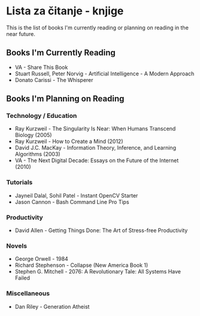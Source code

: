 # Lista za čitanje - knjige

This is the list of books I'm currently reading or planning on reading in the near future.

## Books I'm Currently Reading

* VA - Share This Book
* Stuart Russell, Peter Norvig - Artificial Intelligence - A Modern Approach
* Donato Carissi - The Whisperer

## Books I'm Planning on Reading

### Technology / Education

* Ray Kurzweil - The Singularity Is Near: When Humans Transcend Biology (2005)
* Ray Kurzweil - How to Create a Mind (2012)
* David J.C. MacKay - Information Theory, Inference, and Learning Algorithms (2003)
* VA - The Next Digital Decade: Essays on the Future of the Internet (2010)

### Tutorials

* Jayneil Dalal, Sohil Patel - Instant OpenCV Starter
* Jason Cannon - Bash Command Line Pro Tips

### Productivity

* David Allen - Getting Things Done: The Art of Stress-free Productivity

### Novels

* George Orwell - 1984
* Richard Stephenson - Collapse (New America Book 1)
* Stephen G. Mitchell - 2076: A Revolutionary Tale: All Systems Have Failed

### Miscellaneous

* Dan Riley - Generation Atheist
